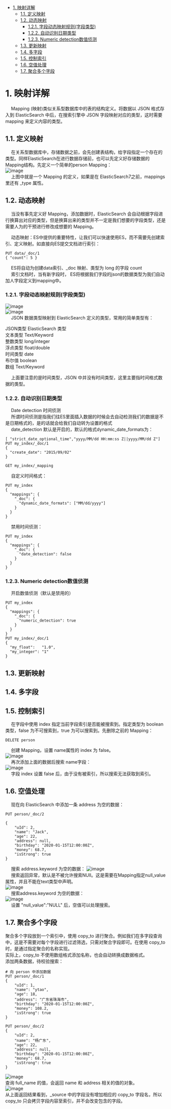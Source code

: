 
<!-- TOC -->

- [1. 映射详解](#1-映射详解)
    - [1.1. 定义映射](#11-定义映射)
    - [1.2. 动态映射](#12-动态映射)
        - [1.2.1. 字段动态映射规则(字段类型)](#121-字段动态映射规则字段类型)
        - [1.2.2. 自动识别日期类型](#122-自动识别日期类型)
        - [1.2.3. Numeric detection数值侦测](#123-numeric-detection数值侦测)
    - [1.3. 更新映射](#13-更新映射)
    - [1.4. 多字段](#14-多字段)
    - [1.5. 控制索引](#15-控制索引)
    - [1.6. 空值处理](#16-空值处理)
    - [1.7. 聚合多个字段](#17-聚合多个字段)

<!-- /TOC -->

# 1. 映射详解
<!-- 

-->

<!-- 
~~
ElasticSearch之映射常用操作 
https://mp.weixin.qq.com/s/er3SAyhMcHl5Ql7OuJ-keA
映射详解
https://mp.weixin.qq.com/s/gi9Dxt23chmEgDK9ZWfHLw
-->
&emsp; Mapping (映射)类似关系型数据库中的表的结构定义。将数据以 JSON 格式存入到 ElasticSearch 中后，在搜索引擎中 JSON 字段映射对应的类型，这时需要 mapping 来定义内容的类型。  

## 1.1. 定义映射  
&emsp; 在关系型数据库中，存储数据之前，会先创建表结构，给字段指定一个存在的类型。同样ElasticSearch在进行数据存储前，也可以先定义好存储数据的Mapping结构。先定义一个简单的person Mapping：  
![image](https://gitee.com/wt1814/pic-host/raw/master/images/ES/es-33.png)  
&emsp; 上图中就是一个 Mapping 的定义，如果是在 ElasticSearch7之前，mappings 里还有 _type 属性。  

## 1.2. 动态映射  
<!-- 
动态映射与静态映射 
https://mp.weixin.qq.com/s?__biz=MzI1NDY0MTkzNQ==&mid=2247490923&idx=2&sn=ce49834bca5cc2c21ee8334c2eec5461&scene=21#wechat_redirect
-->
&emsp; 当没有事先定义好 Mapping，添加数据时，ElasticSearch 会自动根据字段进行换算出对应的类型，但是换算出来的类型并不一定是我们想要的字段类型，还是需要人为的干预进行修改成想要的 Mapping。  

&emsp; 动态映射：ES中提供的重要特性，让我们可以快速使用ES，而不需要先创建索引、定义映射。如直接向ES提交文档进行索引：  

```text
PUT data/_doc/1
{ "count": 5 }
```
&emsp; ES将自动为创建data索引、_doc 映射、类型为 long 的字段 count  
&emsp; 索引文档时，当有新字段时， ES将根据我们字段的json的数据类型为我们自动加人字段定义到mapping中。  

### 1.2.1. 字段动态映射规则(字段类型)  
<!--
字段类型定义了该如何索引存储字段值。ES中提供了丰富的字段类型定义，请查看官网链接详细了解每种类型的特点：
https://www.elastic.co/guide/en/elasticsearch/reference/current/mapping-types.html

四种字段类型详解
https://mp.weixin.qq.com/s?__biz=MzI1NDY0MTkzNQ==&mid=2247490952&idx=1&sn=bd34ff8633b3a101eb0f6a7dfd9a2c94&scene=21#wechat_redirects
地理类型和特殊类型
https://mp.weixin.qq.com/s?__biz=MzI1NDY0MTkzNQ==&mid=2247490994&idx=1&sn=77ec1e677a9c77379956530808f30887&scene=21#wechat_redirect
-->
![image](https://gitee.com/wt1814/pic-host/raw/master/images/ES/es-34.png)  
![image](https://gitee.com/wt1814/pic-host/raw/master/images/ES/es-35.png)  
&emsp; JSON 数据类型映射到 ElasticSearch 定义的类型，常用的简单类型有：  

JSON类型	ElasticSearch 类型  
文本类型	Text/Keyword  
整数类型	long/integer  
浮点类型	float/double  
时间类型	date  
布尔值	boolean  
数组	Text/Keyword  

&emsp; 上面要注意的是时间类型，JSON 中并没有时间类型，这里主要指时间格式数据的类型。  

### 1.2.2. 自动识别日期类型  
&emsp; Date detection 时间侦测  
&emsp; 所谓时间侦测是指我们往ES里面插入数据的时候会去自动检测我们的数据是不是日期格式的，是的话就会给我们自动转为设置的格式  
&emsp; date_detection 默认是开启的，默认的格式dynamic_date_formats为：  

```text
[ "strict_date_optional_time","yyyy/MM/dd HH:mm:ss Z||yyyy/MM/dd Z"]
PUT my_index/_doc/1
{
  "create_date": "2015/09/02"
}

GET my_index/_mapping
```

&emsp; 自定义时间格式：   

```text
PUT my_index
{
  "mappings": {
    "_doc": {
      "dynamic_date_formats": ["MM/dd/yyyy"]
    }
  }
}
```

&emsp; 禁用时间侦测：  

```text
PUT my_index
{
  "mappings": {
    "_doc": {
      "date_detection": false
    }
  }
}
```

### 1.2.3. Numeric detection数值侦测
&emsp; 开启数值侦测（默认是禁用的）

```text
PUT my_index
{
  "mappings": {
    "_doc": {
      "numeric_detection": true
    }
  }
}
PUT my_index/_doc/1
{
  "my_float":   "1.0",
  "my_integer": "1"
}
```

## 1.3. 更新映射  


## 1.4. 多字段  

## 1.5. 控制索引  
&emsp; 在字段中使用 index 指定当前字段索引是否能被搜索到。指定类型为 boolean 类型，false 为不可搜索到，true 为可以搜索到。先删除之前的 Mapping：  

```text
DELETE person
```
&emsp; 创建 Mapping，设置 name属性的 index 为 false。  
![image](https://gitee.com/wt1814/pic-host/raw/master/images/ES/es-41.png)  
&emsp; 再次添加上面的数据后搜索 name字段：  
![image](https://gitee.com/wt1814/pic-host/raw/master/images/ES/es-42.png)  
&emsp; 字段 index 设置 false 后，由于没有被索引，所以搜索无法获取到索引。  

## 1.6. 空值处理
&emsp; 现在向 ElasticSearch 中添加一条 address 为空的数据：  

```text
PUT person/_doc/2

{
    "uId": 2,
    "name": "Jack",
    "age": 22,
    "address": null,
    "birthday": "2020-01-15T12:00:00Z",
    "money": 68.7,
    "isStrong": true
}
```
&emsp; 搜索 address.keyword 为空的数据： 
![image](https://gitee.com/wt1814/pic-host/raw/master/images/ES/es-36.png)  
&emsp; 搜索返回异常，默认是不被允许搜索NUll。这是需要在Mapping指定null_value属性，并且不能在text类型中声明。  
![image](https://gitee.com/wt1814/pic-host/raw/master/images/ES/es-37.png)  
&emsp; 搜索address.keyword 为空的数据：  
![image](https://gitee.com/wt1814/pic-host/raw/master/images/ES/es-38.png)  
&emsp; 设置 "null_value":"NULL" 后，空值可以处理搜索。  

## 1.7. 聚合多个字段  
聚合多个字段放到一个索引中，使用 copy_to 进行聚合。例如我们在多字段查询中，这是不需要对每个字段进行过滤筛选，只需对聚合字段即可。在使用 copy_to 时，是通过指定聚合的名称实现。  
实际上，copy_to 不使用数组格式添加名称，也会自动转换成数据格式。  
添加两条数据，待校验搜索：  

```text
# 向 person 中添加数据
PUT person/_doc/1
{
    "uId": 1,
    "name": "ytao",
    "age": 18,
    "address": "广东省珠海市",
    "birthday": "2020-01-15T12:00:00Z",
    "money": 108.2,
    "isStrong": true
}

PUT person/_doc/2
{
    "uId": 2,
    "name": "杨广东",
    "age": 22,
    "address": null,
    "birthday": "2020-01-15T12:00:00Z",
    "money": 68.7,
    "isStrong": true
}
```
![image](https://gitee.com/wt1814/pic-host/raw/master/images/ES/es-39.png)  
查询 full_name 的值，会返回 name 和 address 相关的值的对象。  
![image](https://gitee.com/wt1814/pic-host/raw/master/images/ES/es-40.png)  
从上面返回结果看到，_source 中的字段没有增加相应的 copy_to 字段名，所以 copy_to 只会拷贝字段内容至索引，并不会改变包含的字段。  

